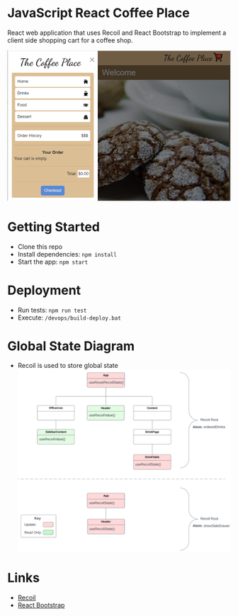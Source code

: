 # JavaScript React Coffee Place
React web application that uses Recoil and React Bootstrap to implement a client side shopping cart for a coffee shop.

![](./docs/screen-shot.png)

# Getting Started
- Clone this repo
- Install dependencies: `npm install`
- Start the app: `npm start`

# Deployment
- Run tests: `npm run test`
- Execute: `/devops/build-deploy.bat`

# Global State Diagram
- Recoil is used to store global state
![](./docs/global-state-diagram.png)

# Links
- [Recoil](https://recoiljs.org/docs/introduction/installation)
- [React Bootstrap](https://react-bootstrap.github.io/getting-started/introduction/)
